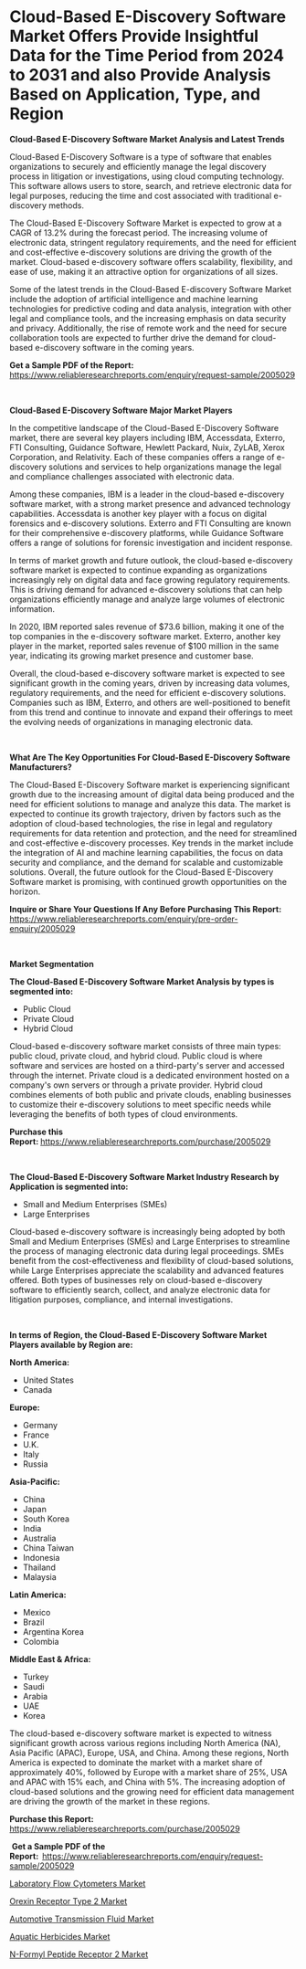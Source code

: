 <p><h1>Cloud-Based E-Discovery Software Market Offers Provide Insightful Data for the Time Period from 2024 to 2031 and also Provide Analysis Based on Application, Type, and Region</h1></p><p><strong>Cloud-Based E-Discovery Software Market Analysis and Latest Trends</strong></p>
<p><p>Cloud-Based E-Discovery Software is a type of software that enables organizations to securely and efficiently manage the legal discovery process in litigation or investigations, using cloud computing technology. This software allows users to store, search, and retrieve electronic data for legal purposes, reducing the time and cost associated with traditional e-discovery methods.</p><p>The Cloud-Based E-Discovery Software Market is expected to grow at a CAGR of 13.2% during the forecast period. The increasing volume of electronic data, stringent regulatory requirements, and the need for efficient and cost-effective e-discovery solutions are driving the growth of the market. Cloud-based e-discovery software offers scalability, flexibility, and ease of use, making it an attractive option for organizations of all sizes.</p><p>Some of the latest trends in the Cloud-Based E-discovery Software Market include the adoption of artificial intelligence and machine learning technologies for predictive coding and data analysis, integration with other legal and compliance tools, and the increasing emphasis on data security and privacy. Additionally, the rise of remote work and the need for secure collaboration tools are expected to further drive the demand for cloud-based e-discovery software in the coming years.</p></p>
<p><strong>Get a Sample PDF of the Report:&nbsp;</strong> <a href="https://www.reliableresearchreports.com/enquiry/request-sample/2005029">https://www.reliableresearchreports.com/enquiry/request-sample/2005029</a></p>
<p>&nbsp;</p>
<p><strong>Cloud-Based E-Discovery Software Major Market Players</strong></p>
<p><p>In the competitive landscape of the Cloud-Based E-Discovery Software market, there are several key players including IBM, Accessdata, Exterro, FTI Consulting, Guidance Software, Hewlett Packard, Nuix, ZyLAB, Xerox Corporation, and Relativity. Each of these companies offers a range of e-discovery solutions and services to help organizations manage the legal and compliance challenges associated with electronic data.</p><p>Among these companies, IBM is a leader in the cloud-based e-discovery software market, with a strong market presence and advanced technology capabilities. Accessdata is another key player with a focus on digital forensics and e-discovery solutions. Exterro and FTI Consulting are known for their comprehensive e-discovery platforms, while Guidance Software offers a range of solutions for forensic investigation and incident response.</p><p>In terms of market growth and future outlook, the cloud-based e-discovery software market is expected to continue expanding as organizations increasingly rely on digital data and face growing regulatory requirements. This is driving demand for advanced e-discovery solutions that can help organizations efficiently manage and analyze large volumes of electronic information.</p><p>In 2020, IBM reported sales revenue of $73.6 billion, making it one of the top companies in the e-discovery software market. Exterro, another key player in the market, reported sales revenue of $100 million in the same year, indicating its growing market presence and customer base. </p><p>Overall, the cloud-based e-discovery software market is expected to see significant growth in the coming years, driven by increasing data volumes, regulatory requirements, and the need for efficient e-discovery solutions. Companies such as IBM, Exterro, and others are well-positioned to benefit from this trend and continue to innovate and expand their offerings to meet the evolving needs of organizations in managing electronic data.</p></p>
<p>&nbsp;</p>
<p><strong>What Are The Key Opportunities For Cloud-Based E-Discovery Software Manufacturers?</strong></p>
<p><p>The Cloud-Based E-Discovery Software market is experiencing significant growth due to the increasing amount of digital data being produced and the need for efficient solutions to manage and analyze this data. The market is expected to continue its growth trajectory, driven by factors such as the adoption of cloud-based technologies, the rise in legal and regulatory requirements for data retention and protection, and the need for streamlined and cost-effective e-discovery processes. Key trends in the market include the integration of AI and machine learning capabilities, the focus on data security and compliance, and the demand for scalable and customizable solutions. Overall, the future outlook for the Cloud-Based E-Discovery Software market is promising, with continued growth opportunities on the horizon.</p></p>
<p><strong>Inquire or Share Your Questions If Any Before Purchasing This Report:</strong> <a href="https://www.reliableresearchreports.com/enquiry/pre-order-enquiry/2005029">https://www.reliableresearchreports.com/enquiry/pre-order-enquiry/2005029</a></p>
<p>&nbsp;</p>
<p><strong>Market Segmentation</strong></p>
<p><strong>The Cloud-Based E-Discovery Software Market Analysis by types is segmented into:</strong></p>
<p><ul><li>Public Cloud</li><li>Private Cloud</li><li>Hybrid Cloud</li></ul></p>
<p><p>Cloud-based e-discovery software market consists of three main types: public cloud, private cloud, and hybrid cloud. Public cloud is where software and services are hosted on a third-party's server and accessed through the internet. Private cloud is a dedicated environment hosted on a company's own servers or through a private provider. Hybrid cloud combines elements of both public and private clouds, enabling businesses to customize their e-discovery solutions to meet specific needs while leveraging the benefits of both types of cloud environments.</p></p>
<p><strong>Purchase this Report:&nbsp;</strong><a href="https://www.reliableresearchreports.com/purchase/2005029">https://www.reliableresearchreports.com/purchase/2005029</a></p>
<p>&nbsp;</p>
<p><strong>The Cloud-Based E-Discovery Software Market Industry Research by Application is segmented into:</strong></p>
<p><ul><li>Small and Medium Enterprises (SMEs)</li><li>Large Enterprises</li></ul></p>
<p><p>Cloud-based e-discovery software is increasingly being adopted by both Small and Medium Enterprises (SMEs) and Large Enterprises to streamline the process of managing electronic data during legal proceedings. SMEs benefit from the cost-effectiveness and flexibility of cloud-based solutions, while Large Enterprises appreciate the scalability and advanced features offered. Both types of businesses rely on cloud-based e-discovery software to efficiently search, collect, and analyze electronic data for litigation purposes, compliance, and internal investigations.</p></p>
<p>&nbsp;</p>
<p><strong>In terms of Region, the Cloud-Based E-Discovery Software Market Players available by Region are:</strong></p>
<p>
    <p> <strong> North America: </strong>
        <ul>
            <li>United States</li>
            <li>Canada</li>
        </ul>
        </p> 
    <p> <strong> Europe: </strong>
        <ul>
            <li>Germany</li>
            <li>France</li>
            <li>U.K.</li>
            <li>Italy</li>
            <li>Russia</li>
        </ul>
        </p> 
    <p> <strong> Asia-Pacific: </strong>
        <ul>
            <li>China</li>
            <li>Japan</li>
            <li>South Korea</li>
            <li>India</li>
            <li>Australia</li>
            <li>China Taiwan</li>
            <li>Indonesia</li>
            <li>Thailand</li>
            <li>Malaysia</li>
        </ul>
        </p> 
    <p> <strong> Latin America: </strong>
        <ul>
            <li>Mexico</li>
            <li>Brazil</li>
            <li>Argentina Korea</li>
            <li>Colombia</li>
        </ul>
        </p> 
    <p> <strong> Middle East & Africa: </strong>
        <ul>
            <li>Turkey</li>
            <li>Saudi</li>
            <li>Arabia</li>
            <li>UAE</li>
            <li>Korea</li>
        </ul>
    </p>
    </p>
<p><p>The cloud-based e-discovery software market is expected to witness significant growth across various regions including North America (NA), Asia Pacific (APAC), Europe, USA, and China. Among these regions, North America is expected to dominate the market with a market share of approximately 40%, followed by Europe with a market share of 25%, USA and APAC with 15% each, and China with 5%. The increasing adoption of cloud-based solutions and the growing need for efficient data management are driving the growth of the market in these regions.</p></p>
<p><strong>Purchase this Report: </strong><a href="https://www.reliableresearchreports.com/purchase/2005029">https://www.reliableresearchreports.com/purchase/2005029</a></p>
<p>&nbsp;<strong>Get a Sample PDF of the Report:&nbsp;&nbsp;</strong><a href="https://www.reliableresearchreports.com/enquiry/request-sample/2005029">https://www.reliableresearchreports.com/enquiry/request-sample/2005029</a></p>
<p><strong></strong></p>
<p><p><a href="https://meowing-canidae-761.notion.site/Laboratory-Flow-Cytometers-Market-Size-Share-Trends-Analysis-Report-By-Application-Regional-Outl-f341a77328204118a04b53b2d5daf1bc">Laboratory Flow Cytometers Market</a></p><p><a href="https://military-diascia-e68.notion.site/Orexin-Receptor-Type-2-Market-Dynamics-2024-2031-Also-about-Its-Market-Trends-Projections-and-Opp-d0ac8eb16ea248ccbf0f344083422a89">Orexin Receptor Type 2 Market</a></p><p><a href="https://view.publitas.com/reportprime-1/global-automotive-transmission-fluid-market-by-types-applications-and-major-players-with-regional-growth-rate-analysis-and-development-situation-from-2024-to-2031/">Automotive Transmission Fluid Market</a></p><p><a href="https://view.publitas.com/reportprime-1/aquatic-herbicides-market-size-growth-and-forecast-from-2024-2031/">Aquatic Herbicides Market</a></p><p><a href="https://sudsy-motorcycle-bbc.notion.site/N-Formyl-Peptide-Receptor-2-Market-Size-Growth-and-Forecast-from-2024-2031-36e3ada263fa4b36882843b953ffddef">N-Formyl Peptide Receptor 2 Market</a></p></p>